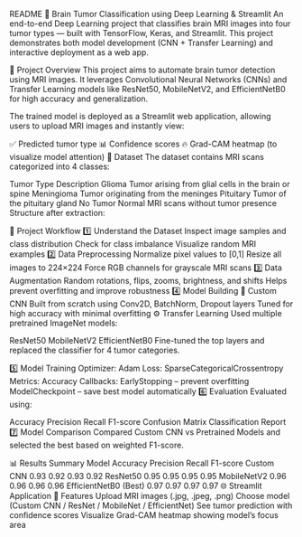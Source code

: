 README
🧠 Brain Tumor Classification using Deep Learning & Streamlit
An end-to-end Deep Learning project that classifies brain MRI images into four tumor types — built with TensorFlow, Keras, and Streamlit.
This project demonstrates both model development (CNN + Transfer Learning) and interactive deployment as a web app.

🚀 Project Overview
This project aims to automate brain tumor detection using MRI images.
It leverages Convolutional Neural Networks (CNNs) and Transfer Learning models like ResNet50, MobileNetV2, and EfficientNetB0 for high accuracy and generalization.

The trained model is deployed as a Streamlit web application, allowing users to upload MRI images and instantly view:

✅ Predicted tumor type
📊 Confidence scores
🔥 Grad-CAM heatmap (to visualize model attention)
📂 Dataset
The dataset contains MRI scans categorized into 4 classes:

Tumor Type	Description
Glioma	Tumor arising from glial cells in the brain or spine
Meningioma	Tumor originating from the meninges
Pituitary	Tumor of the pituitary gland
No Tumor	Normal MRI scans without tumor presence
Structure after extraction:

🧩 Project Workflow
1️⃣ Understand the Dataset
Inspect image samples and class distribution
Check for class imbalance
Visualize random MRI examples
2️⃣ Data Preprocessing
Normalize pixel values to [0,1]
Resize all images to 224×224
Force RGB channels for grayscale MRI scans
3️⃣ Data Augmentation
Random rotations, flips, zooms, brightness, and shifts
Helps prevent overfitting and improve robustness
4️⃣ Model Building
🧠 Custom CNN
Built from scratch using Conv2D, BatchNorm, Dropout layers
Tuned for high accuracy with minimal overfitting
⚙️ Transfer Learning
Used multiple pretrained ImageNet models:

ResNet50
MobileNetV2
EfficientNetB0
Fine-tuned the top layers and replaced the classifier for 4 tumor categories.

5️⃣ Model Training
Optimizer: Adam
Loss: SparseCategoricalCrossentropy
Metrics: Accuracy
Callbacks:
EarlyStopping – prevent overfitting
ModelCheckpoint – save best model automatically
6️⃣ Evaluation
Evaluated using:

Accuracy
Precision
Recall
F1-score
Confusion Matrix
Classification Report
7️⃣ Model Comparison
Compared Custom CNN vs Pretrained Models and selected the best based on weighted F1-score.

📊 Results Summary
Model	Accuracy	Precision	Recall	F1-score
Custom CNN	0.93	0.92	0.93	0.92
ResNet50	0.95	0.95	0.95	0.95
MobileNetV2	0.96	0.96	0.96	0.96
EfficientNetB0 (Best)	0.97	0.97	0.97	0.97
🌐 Streamlit Application
🎯 Features
Upload MRI images (.jpg, .jpeg, .png)
Choose model (Custom CNN / ResNet / MobileNet / EfficientNet)
See tumor prediction with confidence scores
Visualize Grad-CAM heatmap showing model’s focus area

